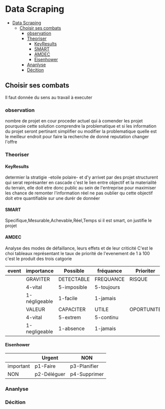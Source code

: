 # Data Scraping

- [Data Scraping](#data-scraping)
  - [Choisir ses combats](#choisir-ses-combats)
    - [observation](#observation)
    - [Theoriser](#theoriser)
      - [KeyResults](#keyresults)
      - [SMART](#smart)
      - [AMDEC](#amdec)
      - [Eisenhower](#eisenhower)
    - [Ananlyse](#ananlyse)
    - [Décition](#décition)

## Choisir ses combats

Il faut donnée du sens au travail à executer

### observation

nombre de projet en cour
proceder actuel
qui à comender les projet
pourquoie cette solution
comprendre la problematique et si les information du projet seront pertinant
simplifier ou modifier la problematique
quelle est le meilleur endroit pour faire la recherche de donné
reputation
changer l'offre

### Theoriser

#### KeyResults

determier la stratigie -etoile polaire-
et d'y arrivet par des projet structurent qui serat représanter en cascade
c'est le lien entre objectif et la materialité du terrain, elle doit etre donc public au sein de l'entreprise pour maximiser les chance de remonter l'information réel
ne pas oublier qu cette objectif doit etre quantifiable sur une durér de donnéer

#### SMART

Specifique,Mesurable,Achevable,Réel,Temps
si il est smart, on justifie le projet

#### AMDEC

Analyse des modes de défaillance, leurs effets et de leur criticité
C'est le choi
tableaux représentant le taux de priorité de l'evenement de 1 à 100 c'est le produit des trois catgorie

|event|importance|Possible|fréquance|Prioriter|
|-|-|-|-|-|
||GRAVITER|DETECTABLE|FREQUANCE|RISQUE|
||4-vital|5-imposible|5-toujours||
||1-négligeable|1-facile|1-jamais||
||VALEUR|CAPACITER|UTILE|OPORTUNITE|
||4-vital|5-extrem|5-continu||
||1-negligeable|1-absence|1-jamais||

#### Eisenhower

||Urgent|NON|
|-|-|-|
|important|p1-Faire|p3-Planifier|
|NON|p2-Déléguer|p4-Supprimer|

### Ananlyse

### Décition

